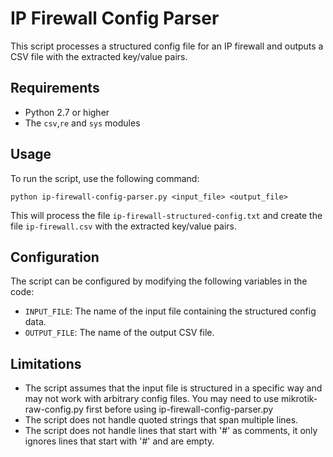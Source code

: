 # IP Firewall Config Parser

This script processes a structured config file for an IP firewall and outputs a CSV file with the extracted key/value pairs.

## Requirements

- Python 2.7 or higher
- The `csv`,`re` and `sys` modules

## Usage

To run the script, use the following command:

```
python ip-firewall-config-parser.py <input_file> <output_file>
```

This will process the file `ip-firewall-structured-config.txt` and create the file `ip-firewall.csv` with the extracted key/value pairs.

## Configuration

The script can be configured by modifying the following variables in the code:

- `INPUT_FILE`: The name of the input file containing the structured config data.
- `OUTPUT_FILE`: The name of the output CSV file.

## Limitations

- The script assumes that the input file is structured in a specific way and may not work with arbitrary config files. You may need to use mikrotik-raw-config.py first before using 
ip-firewall-config-parser.py
- The script does not handle quoted strings that span multiple lines.
- The script does not handle lines that start with '#' as comments, it only ignores lines that start with '#' and are empty.
